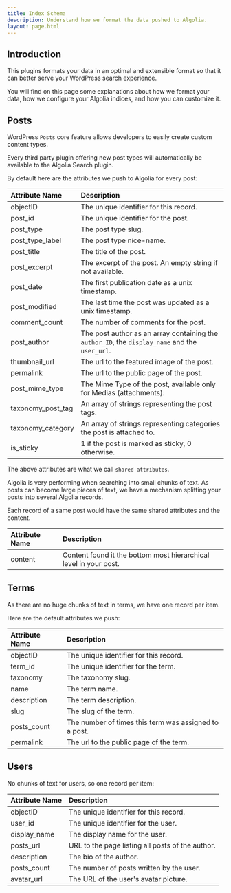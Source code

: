 ```yaml
---
title: Index Schema
description: Understand how we format the data pushed to Algolia.
layout: page.html
---
```


## Introduction

This plugins formats your data in an optimal and extensible format so that it can better serve your WordPress search experience.

You will find on this page some explanations about how we format your data, how we configure your Algolia indices, and how you can customize it.


## Posts

WordPress `Posts` core feature allows developers to easily create custom content types.

Every third party plugin offering new post types will automatically be available to the Algolia Search plugin.

By default here are the attributes we push to Algolia for every post:

| Attribute Name    | Description                                                                                    |
|:------------------|:-----------------------------------------------------------------------------------------------|
| objectID          | The unique identifier for this record.                                                         |
| post_id           | The unique identifier for the post.                                                            |
| post_type         | The post type slug.                                                                            |
| post_type_label   | The post type nice-name.                                                                       |
| post_title        | The title of the post.                                                                         |
| post_excerpt      | The excerpt of the post. An empty string if not available.                                     |
| post_date         | The first publication date as a unix timestamp.                                                |
| post_modified     | The last time the post was updated as a unix timestamp.                                        |
| comment_count     | The number of comments for the post.                                                           |
| post_author       | The post author as an array containing the `author_ID`, the `display_name` and the `user_url`. |
| thumbnail_url     | The url to the featured image of the post.                                                     |
| permalink         | The url to the public page of the post.                                                        |
| post_mime_type    | The Mime Type of the post, available only for Medias (attachments).                            |
| taxonomy_post_tag | An array of strings representing the post tags.                                                |
| taxonomy_category | An array of strings representing categories the post is attached to.                           |
| is_sticky         | 1 if the post is marked as sticky, 0 otherwise.                                                |

The above attributes are what we call `shared attributes`.

Algolia is very performing when searching into small chunks of text. As posts can become large pieces of text, we have a mechanism splitting your posts into several Algolia records.

Each record of a same post would have the same shared attributes and the content.

| Attribute Name | Description                                                       |
|:---------------|:------------------------------------------------------------------|
| content        | Content found it the bottom most hierarchical level in your post. |


## Terms

As there are no huge chunks of text in terms, we have one record per item.

Here are the default attributes we push:

| Attribute Name | Description                                           |
|:---------------|:------------------------------------------------------|
| objectID       | The unique identifier for this record.                |
| term_id        | The unique identifier for the term.                   |
| taxonomy       | The taxonomy slug.                                    |
| name           | The term name.                                        |
| description    | The term description.                                 |
| slug           | The slug of the term.                                 |
| posts_count    | The number of times this term was assigned to a post. |
| permalink      | The url to the public page of the term.               |

## Users

No chunks of text for users, so one record per item:

| Attribute Name | Description                                      |
|:---------------|:-------------------------------------------------|
| objectID       | The unique identifier for this record.           |
| user_id        | The unique identifier for the user.              |
| display_name   | The display name for the user.                   |
| posts_url      | URL to the page listing all posts of the author. |
| description    | The bio of the author.                           |
| posts_count    | The number of posts written by the user.         |
| avatar_url     | The URL of the user's avatar picture.            |
